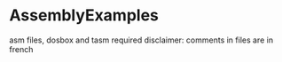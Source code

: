 # AssemblyExamples
asm files, dosbox and tasm required
disclaimer: comments in files are in french  
